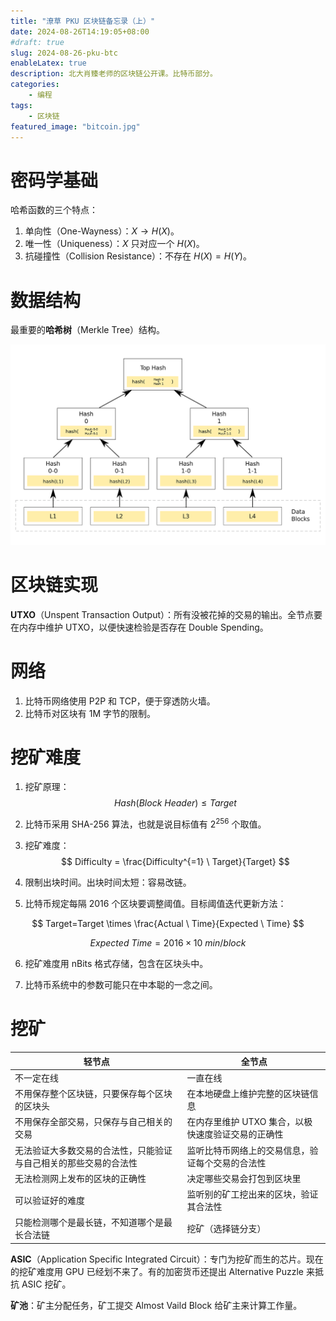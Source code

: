 ```yaml
---
title: "潦草 PKU 区块链备忘录（上）"
date: 2024-08-26T14:19:05+08:00
#draft: true
slug: 2024-08-26-pku-btc
enableLatex: true
description: 北大肖臻老师的区块链公开课。比特币部分。
categories:
    - 编程
tags:
    - 区块链
featured_image: "bitcoin.jpg"
---
```

# 密码学基础

哈希函数的三个特点：

1. 单向性（One-Wayness）：$X \rightarrow H(X)$。
2. 唯一性（Uniqueness）：$X$ 只对应一个 $H(X)$。
3. 抗碰撞性（Collision Resistance）：不存在 $H(X) = H(Y)$。

# 数据结构

最重要的**哈希树**（Merkle Tree）结构。

![Merkle Tree](merkleTree.png)

# 区块链实现

**UTXO**（Unspent Transaction Output）：所有没被花掉的交易的输出。全节点要在内存中维护 UTXO，以便快速检验是否存在 Double Spending。

# 网络

1. 比特币网络使用 P2P 和 TCP，便于穿透防火墙。
2. 比特币对区块有 1M 字节的限制。

# 挖矿难度

1. 挖矿原理：$$ Hash(Block \ Header) \leq Target $$

2. 比特币采用 SHA-256 算法，也就是说目标值有 $2^{256}$ 个取值。

3. 挖矿难度：$$ Difficulty = \frac{Difficulty^{=1} \ Target}{Target} $$ 

4. 限制出块时间。出块时间太短：容易改链。

5. 比特币规定每隔 2016 个区块要调整阈值。目标阈值迭代更新方法：

$$ Target=Target \times \frac{Actual \ Time}{Expected \ Time} $$  

$$ Expected \ Time = 2016 \times 10 \ min/block $$ 

6. 挖矿难度用 nBits 格式存储，包含在区块头中。

7. 比特币系统中的参数可能只在中本聪的一念之间。 

# 挖矿

| 轻节点 | 全节点 |
|---|---|
| 不一定在线 | 一直在线 |
| 不用保存整个区块链，只要保存每个区块的区块头 | 在本地硬盘上维护完整的区块链信息 |
| 不用保存全部交易，只保存与自己相关的交易 | 在内存里维护 UTXO 集合，以极快速度验证交易的正确性 |
| 无法验证大多数交易的合法性，只能验证与自己相关的那些交易的合法性 | 监听比特币网络上的交易信息，验证每个交易的合法性 |
| 无法检测网上发布的区块的正确性 | 决定哪些交易会打包到区块里 |
| 可以验证好的难度 | 监听别的矿工挖出来的区块，验证其合法性 |
| 只能检测哪个是最长链，不知道哪个是最长合法链 | 挖矿（选择链分支） |

**ASIC**（Application Specific Integrated Circuit）：专门为挖矿而生的芯片。现在的挖矿难度用 GPU 已经划不来了。有的加密货币还提出 Alternative Puzzle 来抵抗 ASIC 挖矿。

**矿池**：矿主分配任务，矿工提交 Almost Vaild Block 给矿主来计算工作量。

